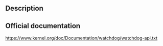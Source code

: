 ## Description

## Official documentation

https://www.kernel.org/doc/Documentation/watchdog/watchdog-api.txt
